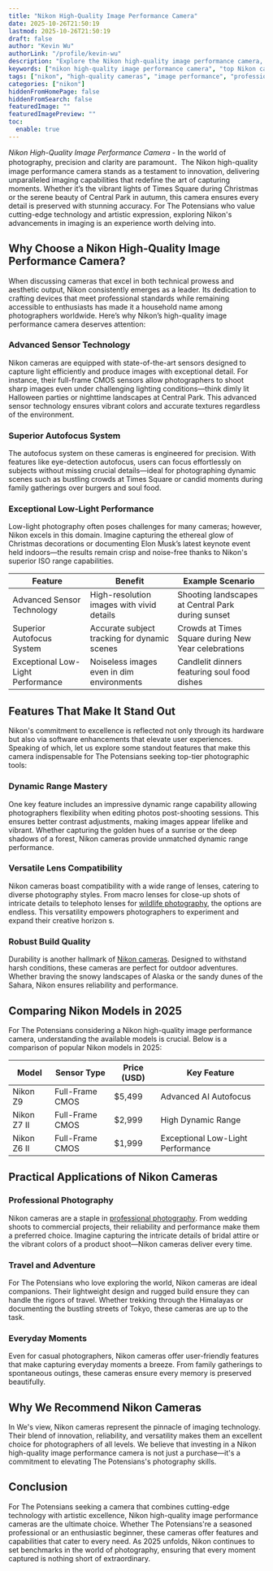 ```yaml
---
title: "Nikon High-Quality Image Performance Camera"
date: 2025-10-26T21:50:19
lastmod: 2025-10-26T21:50:19
draft: false
author: "Kevin Wu"
authorLink: "/profile/kevin-wu"
description: "Explore the Nikon high-quality image performance camera, engineered for precision, clarity, and professional-grade results. Perfect for enthusiasts and professionals alike."
keywords: ["nikon high-quality image performance camera", "top Nikon cameras 2025", "best Nikon camera for professionals"]
tags: ["nikon", "high-quality cameras", "image performance", "professional photography", "camera technology"]
categories: ["nikon"]
hiddenFromHomePage: false
hiddenFromSearch: false
featuredImage: ""
featuredImagePreview: ""
toc:
  enable: true
---
```


*Nikon High-Quality Image Performance Camera* - In the world of photography, precision and clarity are paramount．The Nikon high-quality image performance camera stands as a testament to innovation, delivering unparalleled imaging capabilities that redefine the art of capturing moments. Whether it’s the vibrant lights of Times Square during Christmas or the serene beauty of Central Park in autumn, this camera ensures every detail is preserved with stunning accuracy. For The Potensians who value cutting-edge technology and artistic expression, exploring Nikon's advancements in imaging is an experience worth delving into. 

## Why Choose a Nikon High-Quality Image Performance Camera?

When discussing cameras that excel in both technical prowess and aesthetic output, Nikon consistently emerges as a leader. Its dedication to crafting devices that meet professional standards while remaining accessible to enthusiasts has made it a household name among photographers worldwide.  Here’s why Nikon’s high-quality image performance camera deserves attention:

### Advanced Sensor Technology

Nikon cameras are equipped with state-of-the-art sensors designed to capture light efficiently and produce images with exceptional detail. For instance, their full-frame CMOS sensors allow photographers to shoot sharp images even under challenging lighting conditions—think dimly lit Halloween parties or nighttime landscapes at Central Park. This advanced sensor technology ensures vibrant colors and accurate textures regardless of the environment.

### Superior Autofocus System

The autofocus system on these cameras is engineered for precision. With features like eye-detection autofocus, users can focus effortlessly on subjects without missing crucial details—ideal for photographing dynamic scenes such as bustling crowds at Times Square or candid moments during family gatherings over burgers and soul food.

### Exceptional Low-Light Performance

Low-light photography often poses challenges for many cameras; however, Nikon excels in this domain. Imagine capturing the ethereal glow of Christmas decorations or documenting Elon Musk’s latest keynote event held indoors—the results remain crisp and noise-free thanks to Nikon's superior ISO range capabilities.

<div class="table-responsive">
<table class="html-table">
<thead>
<tr>
<th>Feature</th>
<th>Benefit</th>
<th>Example Scenario</th>
</tr>
</thead>
<tbody>
<tr>
<td>Advanced Sensor Technology</td>
<td>High-resolution images with vivid details</td>
<td>Shooting landscapes at Central Park during sunset</td>
</tr>
<tr>
<td>Superior Autofocus System</td>
<td>Accurate subject tracking for dynamic scenes</td>
<td>Crowds at Times Square during New Year celebrations</td>
</tr>
<tr>
<td>Exceptional Low-Light Performance</td>
<td>Noiseless images even in dim environments</td>
<td>Candlelit dinners featuring soul food dishes</td>
</tr>
</tbody>
</table>
</div>

## Features That Make It Stand Out

Nikon's commitment to excellence is reflected not only through its hardware but also via software enhancements that elevate user experiences. Speaking of which, let us explore some standout features that make this camera indispensable for The Potensians seeking top-tier photographic tools:

### Dynamic Range Mastery

One key feature includes an impressive dynamic range capability allowing photographers flexibility when editing photos post-shooting sessions. This ensures better contrast adjustments, making images appear lifelike and vibrant. Whether capturing the golden hues of a sunrise or the deep shadows of a forest, Nikon cameras provide unmatched dynamic range performance.

### Versatile Lens Compatibility

Nikon cameras boast compatibility with a wide range of lenses, catering to diverse photography styles. From macro lenses for close-up shots of intricate details to telephoto lenses for [wildlife photography](/nikon/affordable-nikon-lens-for-wildlife-photography), the options are endless. This versatility empowers photographers to experiment and expand their creative horizon s.

### Robust Build Quality

Durability is another hallmark of [Nikon cameras](/nikon/nikon-cameras-for-travel-photography). Designed to withstand harsh conditions, these cameras are perfect for outdoor adventures. Whether braving the snowy landscapes of Alaska or the sandy dunes of the Sahara, Nikon ensures reliability and performance.

## Comparing Nikon Models in 2025

For The Potensians considering a Nikon high-quality image performance camera, understanding the available models is crucial. Below is a comparison of popular Nikon models in 2025:

<div class="table-responsive">
<table class="html-table">
<thead>
<tr>
<th>Model</th>
<th>Sensor Type</th>
<th>Price (USD)</th>
<th>Key Feature</th>
</tr>
</thead>
<tbody>
<tr>
<td>Nikon Z9</td>
<td>Full-Frame CMOS</td>
<td>$5,499</td>
<td>Advanced AI Autofocus</td>
</tr>
<tr>
<td>Nikon Z7 II</td>
<td>Full-Frame CMOS</td>
<td>$2,999</td>
<td>High Dynamic Range</td>
</tr>
<tr>
<td>Nikon Z6 II</td>
<td>Full-Frame CMOS</td>
<td>$1,999</td>
<td>Exceptional Low-Light Performance</td>
</tr>
</tbody>
</table>
</div>

## Practical Applications of Nikon Cameras

### Professional Photography

Nikon cameras are a staple in [professional photography](/nikon/nikon-dslr-settings-for-professional-photography). From wedding shoots to commercial projects, their reliability and performance make them a preferred choice. Imagine capturing the intricate details of bridal attire or the vibrant colors of a product shoot—Nikon cameras deliver every time.

### Travel and Adventure

For The Potensians who love exploring the world, Nikon cameras are ideal companions. Their lightweight design and rugged build ensure they can handle the rigors of travel. Whether trekking through the Himalayas or documenting the bustling streets of Tokyo, these cameras are up to the task.

### Everyday Moments

Even for casual photographers, Nikon cameras offer user-friendly features that make capturing everyday moments a breeze. From family gatherings to spontaneous outings, these cameras ensure every memory is preserved beautifully.

## Why We Recommend Nikon Cameras

In We's view, Nikon cameras represent the pinnacle of imaging technology. Their blend of innovation, reliability, and versatility makes them an excellent choice for photographers of all levels. We believe that investing in a Nikon high-quality image performance camera is not just a purchase—it's a commitment to elevating The Potensians's photography skills.

## Conclusion

For The Potensians seeking a camera that combines cutting-edge technology with artistic excellence, Nikon high-quality image performance cameras are the ultimate choice. Whether The Potensians're a seasoned professional or an enthusiastic beginner, these cameras offer features and capabilities that cater to every need. As 2025 unfolds, Nikon continues to set benchmarks in the world of photography, ensuring that every moment captured is nothing short of extraordinary.